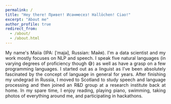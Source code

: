 ```yaml
---
permalink: /
title: "Hey there! Привет! Исәнмесез! Hallöchen! Ciao!"
excerpt: "About me"
author_profile: true
redirect_from:
  - /about/
  - /about.html
---
```


<div style="text-align: justify;">My name's Maiia (IPA: [ˈmajə], Russian: Майя). I'm a data scientist and my work mostly focuses on NLP and speech. I speak five natural languages (in varying degrees of proficiency though 😅) as well as have a grasp on a few programming languages. I started out as a linguist as I've been absolutely fascinated by the concept of language in general for years. After finishing my undegrad in Russia, I moved to Scotland to study speech and language processing and then joined an R&D group at a research institute back at home. In my spare time, I enjoy reading, playing piano, swimming, taking photos of everything around me, and participating in hackathons.</div>
